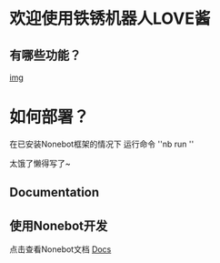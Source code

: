 # 欢迎使用铁锈机器人LOVE酱
## 有哪些功能？

[img](help.png)

# 如何部署？
 在已安装Nonebot框架的情况下
 运行命令 ''nb run ''

  太饿了懒得写了~

## Documentation

## 使用Nonebot开发

点击查看Nonebot文档 [Docs](https://v2.nonebot.dev/)
